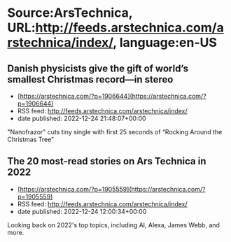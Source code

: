 # Source:ArsTechnica, URL:http://feeds.arstechnica.com/arstechnica/index/, language:en-US

## Danish physicists give the gift of world’s smallest Christmas record—in stereo
 - [https://arstechnica.com/?p=1906644](https://arstechnica.com/?p=1906644)
 - RSS feed: http://feeds.arstechnica.com/arstechnica/index/
 - date published: 2022-12-24 21:48:07+00:00

"Nanofrazor" cuts tiny single with first 25 seconds of “Rocking Around the Christmas Tree”

## The 20 most-read stories on Ars Technica in 2022
 - [https://arstechnica.com/?p=1905559](https://arstechnica.com/?p=1905559)
 - RSS feed: http://feeds.arstechnica.com/arstechnica/index/
 - date published: 2022-12-24 12:00:34+00:00

Looking back on 2022's top topics, including AI, Alexa, James Webb, and more.

